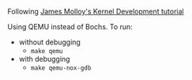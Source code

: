 Following [James Molloy's Kernel Development tutorial][0]

Using QEMU instead of Bochs. To run:

- without debugging
	- `make qemu`
- with debugging
	- `make qemu-nox-gdb`



[0]: http://www.jamesmolloy.co.uk/tutorial_html/